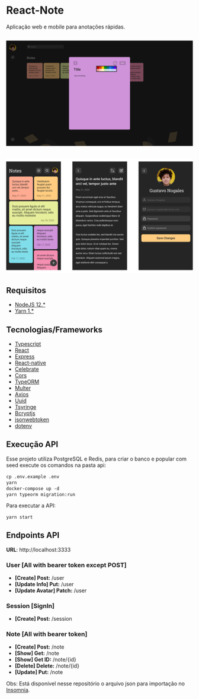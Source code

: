 # React-Note

Aplicação web e mobile para anotações rápidas.

![Homepage web](.github/web_home.png)
---
![Homepage app](.github/mobile_home.png)
---

## Requisitos

- [NodeJS 12.*](https://nodejs.org/en/download/)
- [Yarn 1.*](https://yarnpkg.com/getting-started/install/)

## Tecnologias/Frameworks

- [Typescript](https://www.typescriptlang.org/)
- [React](https://github.com/facebook/react)
- [Express](https://expressjs.com/)
- [React-native](https://reactnative.dev/)
- [Celebrate](https://github.com/arb/celebrate/)
- [Cors](https://github.com/expressjs/cors/)
- [TypeORM](https://typeorm.io/#/)
- [Multer](https://github.com/expressjs/multer)
- [Axios](https://github.com/axios/axios)
- [Uuid](https://www.npmjs.com/package/uuid/)
- [Tsyringe](https://github.com/microsoft/tsyringe/)
- [Bcryptjs](https://www.npmjs.com/package/bcryptjs/)
- [jsonwebtoken](https://www.npmjs.com/package/jsonwebtoken/)
- [dotenv](https://github.com/motdotla/dotenv/)

<!-- ## Padrões de projeto

- *Clean Architecture* -->

## Execução API

Esse projeto utiliza PostgreSQL e Redis, para criar o banco e popular com seed execute os comandos na pasta api:
```
cp .env.example .env
yarn
docker-compose up -d
yarn typeorm migration:run
```
Para executar a API:

```shell script
yarn start
```

## Endpoints API

**URL**: http://localhost:3333

### User [All with bearer token except POST]
- **[Create] Post:** /user
- **[Update Info] Put:** /user
- **[Update Avatar] Patch:** /user

### Session [SignIn]
- **[Create] Post:** /session

### Note  [All with bearer token]
- **[Create] Post:** /note
- **[Show] Get:** /note
- **[Show] Get ID:** /note/{id}
- **[Delete] Delete:** /note/{id}
- **[Update] Put:** /note


Obs: Está disponível nesse repositório o arquivo json para importação no [Insomnia](https://insomnia.rest/download/).

<!-- ## Endpoints Web

- URL: http://localhost:3000/
- Session: http://localhost:3000/session
- User: http://localhost:3000/user -->
